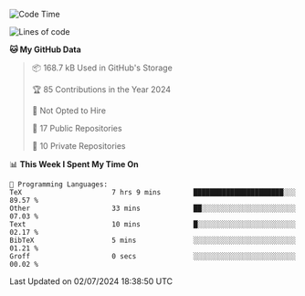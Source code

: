 <!--START_SECTION:waka-->
![Code Time](http://img.shields.io/badge/Code%20Time-957%20hrs%2032%20mins-blue)

![Lines of code](https://img.shields.io/badge/From%20Hello%20World%20I%27ve%20Written-212.7%20thousand%20lines%20of%20code-blue)

**🐱 My GitHub Data** 

> 📦 168.7 kB Used in GitHub's Storage 
 > 
> 🏆 85 Contributions in the Year 2024
 > 
> 🚫 Not Opted to Hire
 > 
> 📜 17 Public Repositories 
 > 
> 🔑 10 Private Repositories 
 > 
📊 **This Week I Spent My Time On** 

```text
💬 Programming Languages: 
TeX                      7 hrs 9 mins        ██████████████████████░░░   89.57 % 
Other                    33 mins             ██░░░░░░░░░░░░░░░░░░░░░░░   07.03 % 
Text                     10 mins             █░░░░░░░░░░░░░░░░░░░░░░░░   02.17 % 
BibTeX                   5 mins              ░░░░░░░░░░░░░░░░░░░░░░░░░   01.21 % 
Groff                    0 secs              ░░░░░░░░░░░░░░░░░░░░░░░░░   00.02 % 
```


 Last Updated on 02/07/2024 18:38:50 UTC
<!--END_SECTION:waka-->
